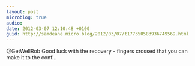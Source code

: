 ```yaml
---
layout: post
microblog: true
audio: 
date: 2012-03-07 12:10:48 +0100
guid: http://samdeane.micro.blog/2012/03/07/t177350583936749569.html
---
```

@GetWellRob Good luck with the recovery - fingers crossed that you can make it to the conf...
